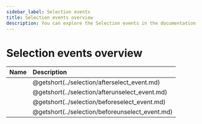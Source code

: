 ```yaml
---
sidebar_label: Selection events
title: Selection events overview
description: You can explore the Selection events in the documentation of the DHTMLX JavaScript Diagram library. Browse developer guides and API reference, try out code examples and live demos, and download a free 30-day evaluation version of DHTMLX Diagram.
---
```


# Selection events overview

| Name                                     | Description                                     |
| :--------------------------------------- | :---------------------------------------------- |
| [](../selection/afterselect_event.md)    | @getshort(../selection/afterselect_event.md)    |
| [](../selection/afterunselect_event.md)  | @getshort(../selection/afterunselect_event.md)  |
| [](../selection/beforeselect_event.md)   | @getshort(../selection/beforeselect_event.md)   |
| [](../selection/beforeunselect_event.md) | @getshort(../selection/beforeunselect_event.md) |
